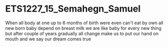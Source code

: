# ETS1227_15_Semahegn_Samuel
When all body at one up to 6 months of birth were even can't eat by own all new born baby depend on breast milk we are like baby for every new thing but after couple of years gradually all change make us to put our hand on mouth and we say our dream comes true
